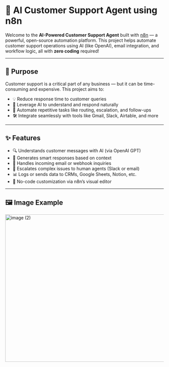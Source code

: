 # 🤖 AI Customer Support Agent using n8n

Welcome to the **AI-Powered Customer Support Agent** built with [n8n](https://n8n.io) —
a powerful, open-source automation platform. This project helps automate 
customer support operations using AI (like OpenAI), email integration, 
and workflow logic, all with **zero coding** required!



---

## 🎯 Purpose

Customer support is a critical part of any business — but it can be time-consuming and expensive. This project aims to:

- 💡 Reduce response time to customer queries
- 🧠 Leverage AI to understand and respond naturally
- 🔄 Automate repetitive tasks like routing, escalation, and follow-ups
- 🛠️ Integrate seamlessly with tools like Gmail, Slack, Airtable, and more

---

## ✨ Features

- 🔍 Understands customer messages with AI (via OpenAI GPT)
- 💬 Generates smart responses based on context
- 📧 Handles incoming email or webhook inquiries
- 🚨 Escalates complex issues to human agents (Slack or email)
- 📊 Logs or sends data to CRMs, Google Sheets, Notion, etc.
- 🔌 No-code customization via n8n’s visual editor

---

## 🖼️ Image Example
<img width="1542" height="468" alt="image (2)" src="https://github.com/user-attachments/assets/2b2a4c70-1fb6-4042-b766-2f8485c471d4" />

